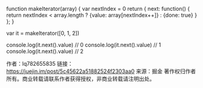 function makeIterator(array) {
    var nextIndex = 0
    return {
      next: function() {
        return nextIndex < array.length ?
            {value: array[nextIndex++]} :
            {done: true}
        }
    };
  }


var it = makeIterator([0, 1, 2])

console.log(it.next().value) // 0
console.log(it.next().value) // 1
console.log(it.next().value) // 2

作者：lq782655835
链接：https://juejin.im/post/5c45622a51882524f2303aa0
来源：掘金
著作权归作者所有。商业转载请联系作者获得授权，非商业转载请注明出处。